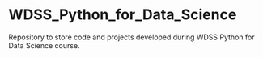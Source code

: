 # WDSS_Python_for_Data_Science
Repository to store code and projects developed during WDSS Python for Data Science course.
